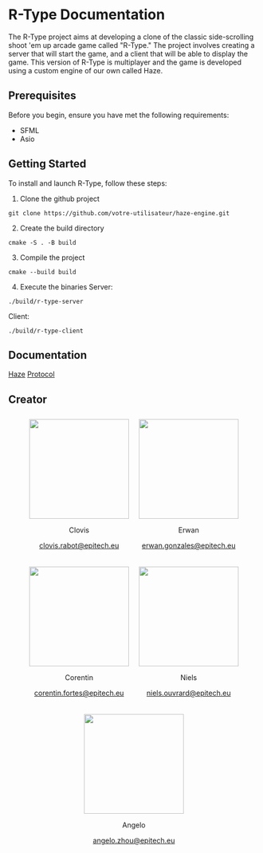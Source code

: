 # R-Type Documentation
  
The R-Type project aims at developing a clone of the classic side-scrolling shoot 'em up arcade game called "R-Type."
The project involves creating a server that will start the game, and a client that will be able to display the game.
This version of R-Type is multiplayer and the game is developed using a custom engine of our own called Haze.
  
## Prerequisites
  
Before you begin, ensure you have met the following requirements:
  
- SFML
- Asio
  
## Getting Started
  
To install and launch R-Type, follow these steps:
  
1. Clone the github project
  
```
git clone https://github.com/votre-utilisateur/haze-engine.git
```
  
2. Create the build directory
  
```
cmake -S . -B build
```
  
3. Compile the project
  
```
cmake --build build
```
  
4. Execute the binaries
Server:
  
```
./build/r-type-server
```
  
Client:
  
```
./build/r-type-client
```
  
## Documentation
[Haze](Haze/Getting%20Started.md)
[Protocol](Protocol.md)

## Creator
  
<div align="center">
<div style="display: flex; flex-wrap: wrap; justify-content: center; align-items: center;">
<div style="text-align: center; margin: 10px;">
<img src="https://avatars.githubusercontent.com/u/91875893?v=4" width="200" height="200">
<p>Clovis</p>
<p><a href="mailto:clovis.rabot@epitech.eu">clovis.rabot@epitech.eu</a></p>
</div>
<div style="text-align: center; margin: 10px;">
<img src="https://media.licdn.com/dms/image/C4E03AQF6AIitN8q7cg/profile-displayphoto-shrink_400_400/0/1651531289334?e=1703721600&v=beta&t=nCsDz0wBgls-nLvLAzpAZqELOfTItPVJtoWJwRtmSGk" width="200" height="200">
<p>Erwan</p>
<p><a href="mailto:erwan.gonzales@epitech.eu">erwan.gonzales@epitech.eu</a></p>
</div>
<div style="text-align: center; margin: 10px;">
<img src="https://avatars.githubusercontent.com/u/91876233?v=4" width="200" height="200">
<p>Corentin</p>
<p><a href="mailto:corentin.fortes@epitech.eu">corentin.fortes@epitech.eu</a></p>
</div>
<div style="text-align: center; margin: 10px;">
<img src="https://avatars.githubusercontent.com/u/91876336?v=4" width="200" height="200">
<p>Niels</p>
<p><a href="mailto:niels.ouvrard@epitech.eu">niels.ouvrard@epitech.eu</a></p>
</div>
<div style="text-align: center; margin: 10px;">
<img src="https://avatars.githubusercontent.com/u/91876442?s=400&u=e17541db376ba488505351104ee598772dbe67a2&v=4" width="200" height="200">
<p>Angelo</p>
<p><a href="mailto:angelo.zhou@epitech.eu">angelo.zhou@epitech.eu</a></p>
</div>
</div>
</div>